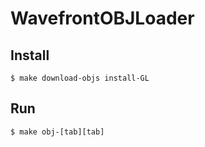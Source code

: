# WavefrontOBJLoader

## Install

```
$ make download-objs install-GL
```

## Run

```
$ make obj-[tab][tab]
```